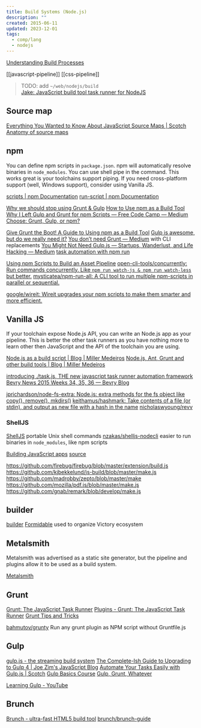 ```yaml
---
title: Build Systems (Node.js)
description: ""
created: 2015-06-11
updated: 2023-12-01
tags:
  - comp/lang
  - nodejs
---
```


[Understanding Build Processes](https://ponyfoo.com/articles/understanding-build-processes)

[[javascript-pipeline]]
[[css-pipeline]]

> TODO: add `~/web/nodejs/build`  
> [Jake: JavaScript build tool task runner for NodeJS](http://jakejs.com/)

## Source map

[​Everything You Wanted to Know About JavaScript Source Maps | Scotch](https://scotch.io/tutorials/​everything-you-wanted-to-know-about-javascript-source-maps)
[Anatomy of source maps](https://blog.bugsnag.com/source-maps/)

## npm

You can define npm scripts in `package.json`. npm will automatically resolve binaries in `node_modules`.
You can use shell pipe in the command. This works great is your toolchains support piping.
If you need cross-platform support (well, Windows support), consider using Vanilla JS.

[scripts | npm Documentation](https://docs.npmjs.com/misc/scripts)
[run-script | npm Documentation](https://docs.npmjs.com/cli/run-script)

[Why we should stop using Grunt & Gulp](http://blog.keithcirkel.co.uk/why-we-should-stop-using-grunt/)
[How to Use npm as a Build Tool](http://blog.keithcirkel.co.uk/how-to-use-npm-as-a-build-tool/)
[Why I Left Gulp and Grunt for npm Scripts — Free Code Camp — Medium](https://medium.freecodecamp.com/why-i-left-gulp-and-grunt-for-npm-scripts-3d6853dd22b8#.uvq7td3ik)
[Choose: Grunt, Gulp, or npm?](https://ponyfoo.com/articles/choose-grunt-gulp-or-npm)

[Give Grunt the Boot! A Guide to Using npm as a Build Tool](http://www.sitepoint.com/guide-to-npm-as-a-build-tool/)
[Gulp is awesome, but do we really need it?](http://gon.to/2015/02/26/gulp-is-awesome-but-do-we-really-need-it/)
[You don’t need Grunt — Medium](https://medium.com/@julesbou/you-don-t-need-grunt-a48605915319#.4dz5pd3we) with CLI replacements
[You Might Not Need Gulp.js — Startups, Wanderlust, and Life Hacking — Medium](https://medium.com/swlh/you-might-not-need-gulp-js-89a0220487dd#.1z2zfrucg)
[task automation with npm run](http://substack.net/task_automation_with_npm_run)

[Using npm Scripts to Build an Asset Pipeline](http://blog.modulus.io/using-npm-scripts-to-build-asset-pipeline)
[open-cli-tools/concurrently: Run commands concurrently. Like `npm run watch-js & npm run watch-less` but better.](https://github.com/open-cli-tools/concurrently)
[mysticatea/npm-run-all: A CLI tool to run multiple npm-scripts in parallel or sequential.](https://github.com/mysticatea/npm-run-all)

[google/wireit: Wireit upgrades your npm scripts to make them smarter and more efficient.](https://github.com/google/wireit)

## Vanilla JS

If your toolchain expose Node.js API, you can write an Node.js app as your pipeline. This is better the other task runners as you have nothing more to learn other then JavaScript and the API of the toolchain you are using.

[Node.js as a build script | Blog | Miller Medeiros](http://blog.millermedeiros.com/node-js-as-a-build-script/)
[Node.js, Ant, Grunt and other build tools | Blog | Miller Medeiros](http://blog.millermedeiros.com/node-js-ant-grunt-and-other-build-tools/)

[introducing ./task.js, THE new javascript task runner automation framework](https://gist.github.com/substack/8313379)
[Bevry News 2015 Weeks 34, 35, 36 — Bevry Blog](https://blog.bevry.me/bevry-news-2015-weeks-34-35-36-7f1516cb2580)

[jprichardson/node-fs-extra: Node.js: extra methods for the fs object like copy(), remove(), mkdirs()](https://github.com/jprichardson/node-fs-extra)
[keithamus/hashmark: Take contents of a file (or stdin), and output as new file with a hash in the name](https://github.com/keithamus/hashmark)
[nicholaswyoung/revv](https://github.com/nicholaswyoung/revv)

### ShellJS

[ShellJS](http://documentup.com/shelljs/shelljs) portable Unix shell commands
[nzakas/shelljs-nodecli](https://github.com/nzakas/shelljs-nodecli) easier to run binaries in `node_modules`, like npm scripts

[Building JavaScript apps](http://kjbekkelund.github.io/presentations/js-build/) [source](https://github.com/kjbekkelund/js-build)

https://github.com/firebug/firebug/blob/master/extension/build.js
https://github.com/kjbekkelund/js-build/blob/master/make.js
https://github.com/madrobby/zepto/blob/master/make
https://github.com/mozilla/pdf.js/blob/master/make.js
https://github.com/gnab/remark/blob/develop/make.js

## builder

[builder](https://formidable.com/open-source/builder/)
[Formidable](https://github.com/FormidableLabs/?q=victory&type=all&language=&sort=) used to organize Victory ecosystem

## Metalsmith

Metalsmith was advertised as a static site generator, but the pipeline and plugins allow it to be used as a build system.

[Metalsmith](http://www.metalsmith.io/)

## Grunt

[Grunt: The JavaScript Task Runner](http://gruntjs.com/)
[Plugins - Grunt: The JavaScript Task Runner](http://gruntjs.com/plugins)
[Grunt Tips and Tricks](https://ponyfoo.com/articles/grunt-tips-and-tricks)

[bahmutov/grunty](https://github.com/bahmutov/grunty) Run any grunt plugin as NPM script without Gruntfile.js

## Gulp

[gulp.js - the streaming build system](http://gulpjs.com/)
[The Complete-Ish Guide to Upgrading to Gulp 4 | Joe Zim's JavaScript Blog](https://www.joezimjs.com/javascript/complete-guide-upgrading-gulp-4/)
[Automate Your Tasks Easily with Gulp.js | Scotch](https://scotch.io/tutorials/automate-your-tasks-easily-with-gulp-js)
[Gulp Basics Course](http://teamtreehouse.com/library/gulp-basics)
[Gulp, Grunt, Whatever](https://ponyfoo.com/articles/gulp-grunt-whatever)

[Learning Gulp - YouTube](https://www.youtube.com/playlist?list=PLLnpHn493BHE2RsdyUNpbiVn-cfuV7Fos)

## Brunch

[Brunch - ultra-fast HTML5 build tool](http://brunch.io/)
[brunch/brunch-guide](https://github.com/brunch/brunch-guide)
